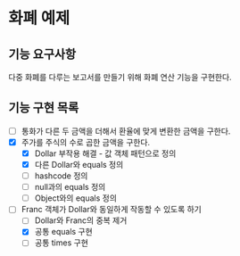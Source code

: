 # 화폐 예제

## 기능 요구사항 
다중 화폐를 다루는 보고서를 만들기 위해 화폐 연산 기능을 구현한다.

## 기능 구현 목록
- [ ] 통화가 다른 두 금액을 더해서 환율에 맞게 변환한 금액을 구한다.
- [x] 주가를 주식의 수로 곱한 금액을 구한다.
    - [x] Dollar 부작용 해결 - 값 객체 패턴으로 정의
    - [x] 다른 Dollar와 equals 정의
    - [ ] hashcode 정의
    - [ ] null과의 equals 정의
    - [ ] Object와의 equals 정의
- [ ] Franc 객체가 Dollar와 동일하게 작동할 수 있도록 하기
  - [ ] Dollar와 Franc의 중복 제거
  - [x] 공통 equals 구현
  - [ ] 공통 times 구현
